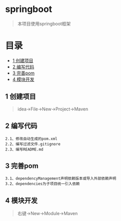 # springboot
> 本项目使用springboot框架

# 目录
* [1 创建项目](#01)
* [2 编写代码](#02)
* [3 完善pom](#03)
* [4 模块开发](#04)

## <div id="01"></div>
## 1 创建项目
> idea->File->New->Project->Maven

## <div id="02"></div>
## 2 编写代码
    2.1、修改自动生成的pom.xml
    2.2、编写过滤文件.gitignore
    2.3、编写README.md

## <div id="03"></div>
## 3 完善pom
    3.1、dependencyManagement声明依赖版本或导入外部依赖声明
    3.2、dependencies为子项目统一引入依赖

## <div id="04"></div>
## 4 模块开发
> 右键->New->Module->Maven